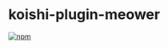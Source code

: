 # koishi-plugin-meower

[![npm](https://img.shields.io/npm/v/koishi-plugin-meower?style=flat-square)](https://www.npmjs.com/package/koishi-plugin-meower)



